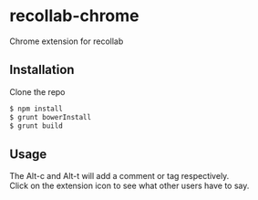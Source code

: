 # recollab-chrome
Chrome extension for recollab

## Installation
Clone the repo
```bash
$ npm install  
$ grunt bowerInstall  
$ grunt build
```

## Usage
The Alt-c and Alt-t will add a comment or tag respectively.  
Click on the extension icon to see what other users have to say.
